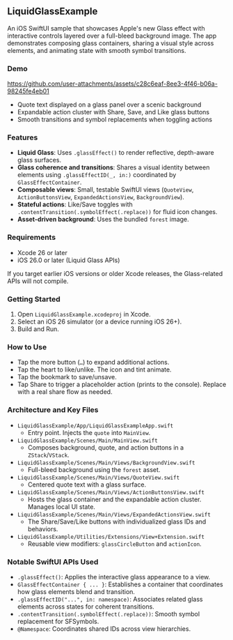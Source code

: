 ## LiquidGlassExample

An iOS SwiftUI sample that showcases Apple's new Glass effect with interactive controls layered over a full-bleed background image. The app demonstrates composing glass containers, sharing a visual style across elements, and animating state with smooth symbol transitions.

### Demo

https://github.com/user-attachments/assets/c28c6eaf-8ee3-4f46-b06a-98245fe4eb01

- Quote text displayed on a glass panel over a scenic background
- Expandable action cluster with Share, Save, and Like glass buttons
- Smooth transitions and symbol replacements when toggling actions

### Features
- **Liquid Glass**: Uses `.glassEffect()` to render reflective, depth-aware glass surfaces.
- **Glass coherence and transitions**: Shares a visual identity between elements using `.glassEffectID(_, in:)` coordinated by `GlassEffectContainer`.
- **Composable views**: Small, testable SwiftUI views (`QuoteView`, `ActionButtonsView`, `ExpandedActionsView`, `BackgroundView`).
- **Stateful actions**: Like/Save toggles with `.contentTransition(.symbolEffect(.replace))` for fluid icon changes.
- **Asset-driven background**: Uses the bundled `forest` image.

### Requirements
- Xcode 26 or later
- iOS 26.0 or later (Liquid Glass APIs)

If you target earlier iOS versions or older Xcode releases, the Glass-related APIs will not compile.

### Getting Started
1. Open `LiquidGlassExample.xcodeproj` in Xcode.
2. Select an iOS 26 simulator (or a device running iOS 26+).
3. Build and Run.

### How to Use
- Tap the more button (`…`) to expand additional actions.
- Tap the heart to like/unlike. The icon and tint animate.
- Tap the bookmark to save/unsave.
- Tap Share to trigger a placeholder action (prints to the console). Replace with a real share flow as needed.

### Architecture and Key Files
- `LiquidGlassExample/App/LiquidGlassExampleApp.swift`
  - Entry point. Injects the `quote` into `MainView`.
- `LiquidGlassExample/Scenes/Main/MainView.swift`
  - Composes background, quote, and action buttons in a `ZStack`/`VStack`.
- `LiquidGlassExample/Scenes/Main/Views/BackgroundView.swift`
  - Full-bleed background using the `forest` asset.
- `LiquidGlassExample/Scenes/Main/Views/QuoteView.swift`
  - Centered quote text with a glass surface.
- `LiquidGlassExample/Scenes/Main/Views/ActionButtonsView.swift`
  - Hosts the glass container and the expandable action cluster. Manages local UI state.
- `LiquidGlassExample/Scenes/Main/Views/ExpandedActionsView.swift`
  - The Share/Save/Like buttons with individualized glass IDs and behaviors.
- `LiquidGlassExample/Utilities/Extensions/View+Extension.swift`
  - Reusable view modifiers: `glassCircleButton` and `actionIcon`.

### Notable SwiftUI APIs Used
- `.glassEffect()`: Applies the interactive glass appearance to a view.
- `GlassEffectContainer { ... }`: Establishes a container that coordinates how glass elements blend and transition.
- `.glassEffectID("...", in: namespace)`: Associates related glass elements across states for coherent transitions.
- `.contentTransition(.symbolEffect(.replace))`: Smooth symbol replacement for SFSymbols.
- `@Namespace`: Coordinates shared IDs across view hierarchies.
